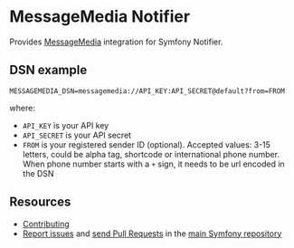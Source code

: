 MessageMedia Notifier
=================

Provides [MessageMedia](https://messagemedia.com/) integration for Symfony Notifier.

DSN example
-----------

```
MESSAGEMEDIA_DSN=messagemedia://API_KEY:API_SECRET@default?from=FROM
```

where:
 - `API_KEY` is your API key
 - `API_SECRET` is your API secret
 - `FROM` is your registered sender ID (optional). Accepted values: 3-15 letters, could be alpha tag, shortcode or international phone number.
When phone number starts with a `+` sign, it needs to be url encoded in the DSN

Resources
---------

 * [Contributing](https://symfony.com/doc/current/contributing/index.html)
 * [Report issues](https://github.com/symfony/symfony/issues) and
   [send Pull Requests](https://github.com/symfony/symfony/pulls)
   in the [main Symfony repository](https://github.com/symfony/symfony)
